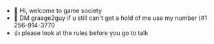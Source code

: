 - 👋 Hi, welcome to game society
- 📩 DM graage2guy if u still can't get a hold of me use my number (#1 256-914-3770
- 👍 please look at the rules before you go to talk
<!---
garagr2guy/garagr2guy is a ✨ special ✨ repository because its `README.md` (this file) appears on your GitHub profile.
You can click the Preview link to take a look at your changes.
--->
